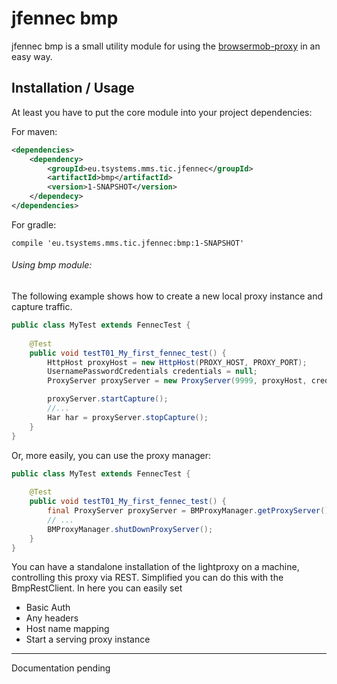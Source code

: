 # jfennec bmp
jfennec bmp is a small utility module for using the [browsermob-proxy](https://github.com/lightbody/browsermob-proxy) in 
an easy way. 

## Installation / Usage

At least you have to put the core module into your project dependencies:

For maven:

```xml
<dependencies>
    <dependency>
        <groupId>eu.tsystems.mms.tic.jfennec</groupId>
        <artifactId>bmp</artifactId>
        <version>1-SNAPSHOT</version>
    </dependecy>
</dependencies>
```

For gradle:
```text
compile 'eu.tsystems.mms.tic.jfennec:bmp:1-SNAPSHOT'
```

###### Using bmp module:

The following example shows how to create a new local proxy instance and capture traffic.

```java
public class MyTest extends FennecTest {
    
    @Test
    public void testT01_My_first_fennec_test() {
        HttpHost proxyHost = new HttpHost(PROXY_HOST, PROXY_PORT);
        UsernamePasswordCredentials credentials = null;
        ProxyServer proxyServer = new ProxyServer(9999, proxyHost, credentials);

        proxyServer.startCapture();
        //...
        Har har = proxyServer.stopCapture();
    }
}
```

Or, more easily, you can use the proxy manager:

```java
public class MyTest extends FennecTest {
    
    @Test
    public void testT01_My_first_fennec_test() {
        final ProxyServer proxyServer = BMProxyManager.getProxyServer();
        // ...
        BMProxyManager.shutDownProxyServer();
    }
}
```

You can have a standalone installation of the lightproxy on a machine, controlling this proxy via REST.
Simplified you can do this with the BmpRestClient. In here you can easily set
* Basic Auth 
* Any headers
* Host name mapping
* Start a serving proxy instance

***

Documentation pending